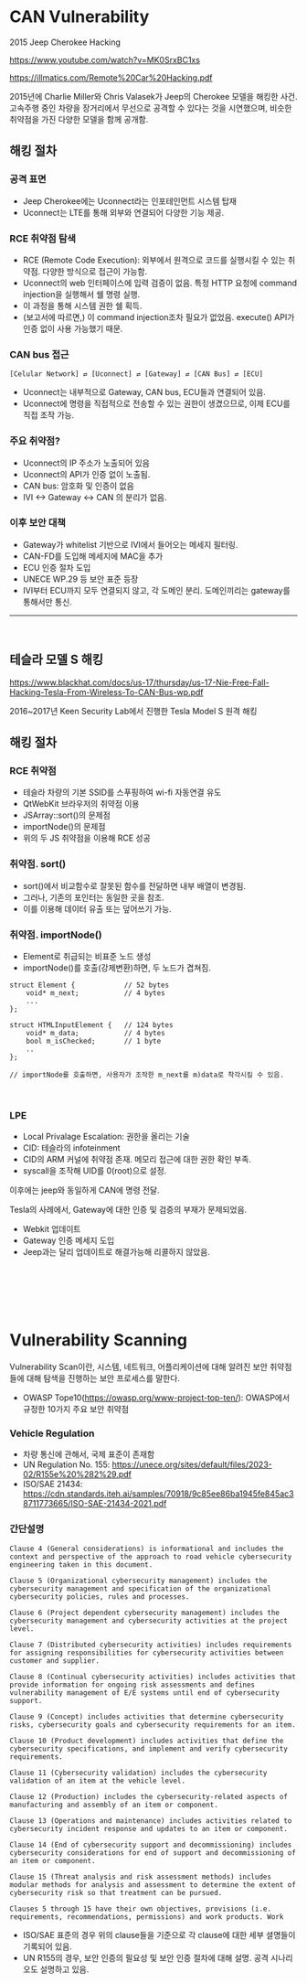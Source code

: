 CAN Vulnerability
==================
2015 Jeep Cherokee Hacking
&nbsp;

https://www.youtube.com/watch?v=MK0SrxBC1xs
&nbsp;

https://illmatics.com/Remote%20Car%20Hacking.pdf
&nbsp;

2015년에 Charlie Miller와 Chris Valasek가 Jeep의 Cherokee 모델을 해킹한 사건. 고속주행 중인 차량을 장거리에서 무선으로 공격할 수 있다는 것을 시연했으며, 비슷한 취약점을 가진 다양한 모델을 함께 공개함.
&nbsp;
&nbsp;

## 해킹 절차
### 공격 표면
- Jeep Cherokee에는 Uconnect라는 인포테인먼트 시스템 탑재
- Uconnect는 LTE를 통해 외부와 연결되어 다양한 기능 제공.
&nbsp;
&nbsp;

### RCE 취약점 탐색
- RCE (Remote Code Execution): 외부에서 원격으로 코드를 실행시킬 수 있는 취약점. 다양한 방식으로 접근이 가능함.
- Uconnect의 web 인터페이스에 입력 검증이 없음. 특정 HTTP 요청에 command injection을 실행해서 쉘 명령 실행.
- 이 과정을 통해 시스템 권한 쉘 획득.
- (보고서에 따르면,) 이 command injection조차 필요가 없었음. execute() API가 인증 없이 사용 가능했기 때문.
&nbsp;
&nbsp;

### CAN bus 접근
```
[Celular Network] ⇄ [Uconnect] ⇄ [Gateway] ⇄ [CAN Bus] ⇄ [ECU]
```
- Uconnect는 내부적으로 Gateway, CAN bus, ECU들과 연결되어 있음. 
- Uconnect에 명령을 직접적으로 전송할 수 있는 권한이 생겼으므로, 이제 ECU를 직접 조작 가능.
&nbsp;
&nbsp;

### 주요 취약점?
- Uconnect의 IP 주소가 노출되어 있음
- Uconnect의 API가 인증 없이 노출됨.
- CAN bus: 암호화 및 인증이 없음
- IVI <-> Gateway <-> CAN 의 분리가 없음.
&nbsp;
&nbsp;

### 이후 보안 대책
- Gateway가 whitelist 기반으로 IVI에서 들어오는 메세지 필터링.
- CAN-FD를 도입해 메세지에 MAC을 추가
- ECU 인증 절차 도입
- UNECE WP.29 등 보안 표준 등장
- IVI부터 ECU까지 모두 연결되지 않고, 각 도메인 분리. 도메인끼리는 gateway를 통해서만 통신.
&nbsp;
---
&nbsp;
## 테슬라 모델 S 해킹

https://www.blackhat.com/docs/us-17/thursday/us-17-Nie-Free-Fall-Hacking-Tesla-From-Wireless-To-CAN-Bus-wp.pdf

2016~2017년 Keen Security Lab에서 진행한 Tesla Model S 원격 해킹
&nbsp;
&nbsp;

## 해킹 절차

### RCE 취약점
- 테슬라 차량의 기본 SSID를 스푸핑하여 wi-fi 자동연결 유도
- QtWebKit 브라우저의 취약점 이용
- JSArray::sort()의 문제점
- importNode()의 문제점
- 위의 두 JS 취약점을 이용해 RCE 성공
&nbsp;
&nbsp;

### 취약점. sort()
- sort()에서 비교함수로 잘못된 함수를 전달하면 내부 배열이 변경됨.
- 그러나, 기존의 포인터는 동일한 곳을 참조.
- 이를 이용해 데이터 유출 또는 덮어쓰기 가능.
&nbsp;
&nbsp;

### 취약점. importNode()
- Element로 취급되는 비표준 노드 생성
- importNode()를 호출(강제변환)하면, 두 노드가 겹쳐짐.
```
struct Element {            // 52 bytes
    void* m_next;           // 4 bytes
    ...
};

struct HTMLInputElement {   // 124 bytes
    void* m_data;           // 4 bytes
    bool m_isChecked;       // 1 byte
    ..
};

// importNode를 호출하면, 사용자가 조작한 m_next를 m)data로 착각시킬 수 있음.
```
&nbsp;
&nbsp;

### LPE
- Local Privalage Escalation: 권한을 올리는 기술
- CID: 테슬라의 infoteinment
- CID의 ARM 커널에 취약점 존재. 메모리 접근에 대한 권한 확인 부족.
- syscall을 조작해 UID를 0(root)으로 설정.
&nbsp;
&nbsp;

이후에는 jeep와 동일하게 CAN에 명령 전달.
&nbsp;
&nbsp;

Tesla의 사례에서, Gateway에 대한 인증 및 검증의 부재가 문제되었음.
- Webkit 업데이트
- Gateway 인증 메세지 도입
- Jeep과는 달리 업데이트로 해결가능해 리콜하지 않았음.


&nbsp;
---
&nbsp;

# Vulnerability Scanning

Vulnerability Scan이란, 시스템, 네트워크, 어플리케이션에 대해 알려진 보안 취약점들에 대해 탐색을 진행하는 보안 프로세스를 말한다.
- OWASP Tope10(https://owasp.org/www-project-top-ten/): OWASP에서 규정한 10가지 주요 보안 취약점
&nbsp;
&nbsp;

### Vehicle Regulation
- 차량 통신에 관해서, 국제 표준이 존재함
- UN Regulation No. 155: https://unece.org/sites/default/files/2023-02/R155e%20%282%29.pdf
- ISO/SAE 21434: https://cdn.standards.iteh.ai/samples/70918/9c85ee86ba1945fe845ac38711773665/ISO-SAE-21434-2021.pdf
&nbsp;
&nbsp;

### 간단설명
```
Clause 4 (General considerations) is informational and includes the context and perspective of the approach to road vehicle cybersecurity engineering taken in this document.

Clause 5 (Organizational cybersecurity management) includes the cybersecurity management and specification of the organizational cybersecurity policies, rules and processes.

Clause 6 (Project dependent cybersecurity management) includes the cybersecurity management and cybersecurity activities at the project level.

Clause 7 (Distributed cybersecurity activities) includes requirements for assigning responsibilities for cybersecurity activities between customer and supplier.

Clause 8 (Continual cybersecurity activities) includes activities that provide information for ongoing risk assessments and defines vulnerability management of E/E systems until end of cybersecurity support.

Clause 9 (Concept) includes activities that determine cybersecurity risks, cybersecurity goals and cybersecurity requirements for an item.

Clause 10 (Product development) includes activities that define the cybersecurity specifications, and implement and verify cybersecurity requirements.

Clause 11 (Cybersecurity validation) includes the cybersecurity validation of an item at the vehicle level.

Clause 12 (Production) includes the cybersecurity-related aspects of manufacturing and assembly of an item or component.

Clause 13 (Operations and maintenance) includes activities related to cybersecurity incident response and updates to an item or component.

Clause 14 (End of cybersecurity support and decommissioning) includes cybersecurity considerations for end of support and decommissioning of an item or component.

Clause 15 (Threat analysis and risk assessment methods) includes modular methods for analysis and assessment to determine the extent of cybersecurity risk so that treatment can be pursued.

Clauses 5 through 15 have their own objectives, provisions (i.e. requirements, recommendations, permissions) and work products. Work
```
- ISO/SAE 표준의 경우 위의 clause들을 기준으로 각 clause에 대한 세부 셜명들이 기록되어 있음.
- UN R155의 경우, 보안 인증의 필요성 및 보안 인증 절차에 대해 설명. 공격 시나리오도 설명하고 있음.
